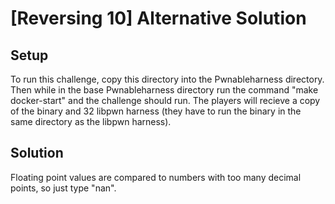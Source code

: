 # [Reversing 10] Alternative Solution

## Setup

To run this challenge, copy this directory into the Pwnableharness directory. Then while in the base Pwnableharness directory run the command "make docker-start" and the challenge should run. The players will recieve a copy of the binary and 32 libpwn harness (they have to run the binary in the same directory as the libpwn harness). 

## Solution

Floating point values are compared to numbers with too many decimal points, so just type "nan".
